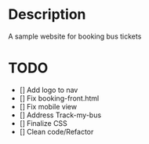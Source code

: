 # Description
A sample website for booking bus tickets
# TODO
- [] Add logo to nav
- [] Fix booking-front.html
- [] Fix mobile view
- [] Address Track-my-bus
- [] Finalize CSS
- [] Clean code/Refactor